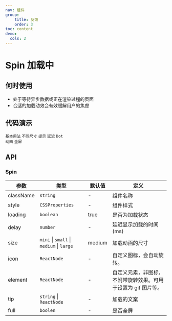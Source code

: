 ```yaml
---
nav: 组件
group:
    title: 反馈
    order: 3
toc: content
demo:
  cols: 2
---
```


# Spin 加载中


## 何时使用

- 处于等待异步数据或正在渲染过程的页面
- 合适的加载动效会有效缓解用户的焦虑

## 代码演示

<code src="../../packages/ui/examples/spin/basic.tsx" description="一个简单的 loading 状态。">基本用法</code>
<code src="../../packages/ui/examples/spin/size.tsx" description="设置 `size` 可以得到不同尺寸的加载图标。">不同尺寸</code>
<code src="../../packages/ui/examples/spin/tip.tsx" description="通过 `tip` 字段自定义加载时的文案。">提示</code>
<code src="../../packages/ui/examples/spin/delay.tsx" description="通过 `delay` 延迟显示 `loading`，对状态切换进行防抖处理，有效避免状态快速切换时的屏幕闪烁。">延迟</code>
<code src="../../packages/ui/examples/spin/dot.tsx" description="通过 `dot` 设置点动画。">Dot 动画</code>
<code src="../../packages/ui/examples/spin/full.tsx" description="`full` 属性非常适合创建流畅的页面加载器。它添加了半透明覆盖层，并在其中心放置了一个旋转加载符号。">全屏</code>
## API

### Spin

| **参数** | **类型** | **默认值** | **定义** |
|--|--|--|--|
| className | `string`              | -        | 组件名称       |
| style     | `CSSProperties`       | -        | 组件样式	    |
|loading|`boolean`|true|是否为加载状态|
|delay|`number`|-|延迟显示加载的时间 (ms)|
|size|`mini` \| `small` \| `medium` \| `large` |medium|加载动画的尺寸|
|icon|`ReactNode`|-|自定义图标，会自动旋转。|
|element|`ReactNode`|-|自定义元素，非图标，不附带旋转效果。可用于设置为 gif 图片等。|
|tip|`string` \| `ReactNode` |-|加载的文案|
|full|`boolen`|-|是否全屏|
